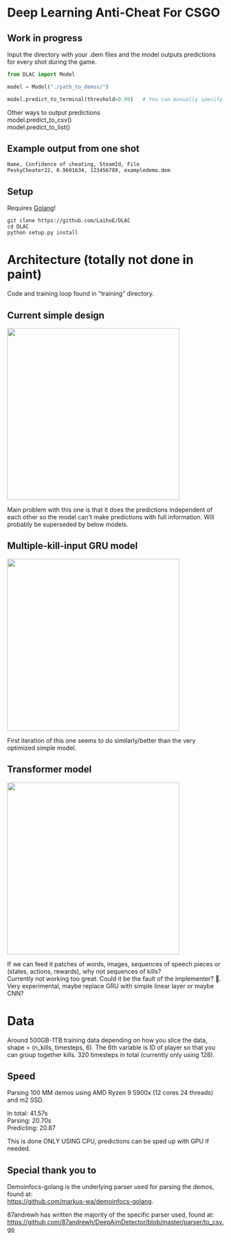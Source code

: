 # Deep Learning Anti-Cheat For CSGO

## Work in progress  

Input the directory with your .dem files and the model outputs predictions for every shot during the game.

```python
from DLAC import Model

model = Model("./path_to_demos/")

model.predict_to_terminal(threshold=0.99)   # You can manually specify threshold, 0.95 by default

```
Other ways to output predictions  
model.predict_to_csv()  
model.predict_to_list()

## Example output from one shot  
```CSV
Name, Confidence of cheating, SteamId, File
PeskyCheater22, 0.9601634, 123456789, exampledemo.dem
```
## Setup
Requires [Golang](https://golang.org/dl/)!
```
git clone https://github.com/LaihoE/DLAC  
cd DLAC
python setup.py install
```
# Architecture (totally not done in paint)
Code and training loop found in "training" directory.
## Current simple design
 
<img src="https://github.com/LaihoE/DLAC/blob/main/images/current.png?raw=true" width="400">  

Main problem with this one is that it does the predictions independent of each other so the model can't make predictions with full information. Will probably be superseded by below models.
## Multiple-kill-input GRU model

<img src="https://github.com/LaihoE/DLAC/blob/main/images/Gruception.png?raw=true" width="400">  

First iteration of this one seems to do similarly/better than the very optimized simple model.
## Transformer model

<img src="https://github.com/LaihoE/DLAC/blob/main/images/Transformer.png?raw=true" width="400">  

If we can feed it patches of words, images, sequences of speech pieces or (states, actions, rewards), why not sequences of kills?  
Currently not working too great. Could it be the fault of the implementer? 🤔. Very experimental, maybe replace GRU with simple linear layer or maybe CNN?

# Data
Around 500GB-1TB training data depending on how you slice the data, shape = (n_kills, timesteps, 6). The 6th variable is ID of player so that you can group together kills. 320 timesteps in total (currently only using 128).

## Speed
Parsing 100 MM demos using AMD Ryzen 9 5900x (12 cores 24 threads) and m2 SSD. 

In total: 41.57s  
Parsing: 20.70s    
Predicting: 20.87

This is done ONLY USING CPU, predictions can be sped up with GPU if needed.




## Special thank you to
Demoinfocs-golang is the underlying parser used for parsing the demos, found at:  
https://github.com/markus-wa/demoinfocs-golang.  

87andrewh has written the majority of the specific parser used, found at: https://github.com/87andrewh/DeepAimDetector/blob/master/parser/to_csv.go